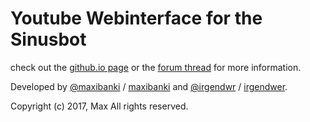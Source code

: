 # Youtube Webinterface for the Sinusbot

check out the [github.io page](http://maxibanki.github.io/YoutubeWebinterface/) or the [forum thread](https://forum.sinusbot.com/resources/youtube-webinterface.95) for more information.

Developed by [@maxibanki](https://github.com/maxibanki) / [maxibanki](https://forum.sinusbot.com/members/maxibanki.1901/) and [@irgendwr](https://github.com/irgendwr) / [irgendwer](https://forum.sinusbot.com/members/irgendwer.1213/).

Copyright (c) 2017, Max
All rights reserved.
